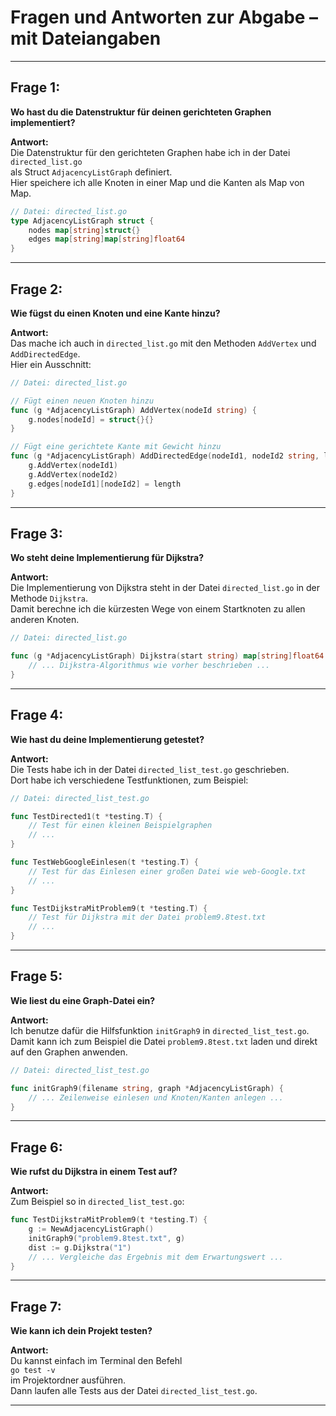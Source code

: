 
# Fragen und Antworten zur Abgabe – mit Dateiangaben

---

## Frage 1:
**Wo hast du die Datenstruktur für deinen gerichteten Graphen implementiert?**

**Antwort:**  
Die Datenstruktur für den gerichteten Graphen habe ich in der Datei  
`directed_list.go`  
als Struct `AdjacencyListGraph` definiert.  
Hier speichere ich alle Knoten in einer Map und die Kanten als Map von Map.

```go
// Datei: directed_list.go
type AdjacencyListGraph struct {
    nodes map[string]struct{}
    edges map[string]map[string]float64
}
```

---

## Frage 2:
**Wie fügst du einen Knoten und eine Kante hinzu?**

**Antwort:**  
Das mache ich auch in `directed_list.go`
mit den Methoden `AddVertex` und `AddDirectedEdge`.  
Hier ein Ausschnitt:

```go
// Datei: directed_list.go

// Fügt einen neuen Knoten hinzu
func (g *AdjacencyListGraph) AddVertex(nodeId string) {
    g.nodes[nodeId] = struct{}{}
}

// Fügt eine gerichtete Kante mit Gewicht hinzu
func (g *AdjacencyListGraph) AddDirectedEdge(nodeId1, nodeId2 string, length float64) {
    g.AddVertex(nodeId1)
    g.AddVertex(nodeId2)
    g.edges[nodeId1][nodeId2] = length
}
```

---

## Frage 3:
**Wo steht deine Implementierung für Dijkstra?**

**Antwort:**  
Die Implementierung von Dijkstra steht in der Datei `directed_list.go`
in der Methode `Dijkstra`.  
Damit berechne ich die kürzesten Wege von einem Startknoten zu allen anderen Knoten.

```go
// Datei: directed_list.go

func (g *AdjacencyListGraph) Dijkstra(start string) map[string]float64 {
    // ... Dijkstra-Algorithmus wie vorher beschrieben ...
}
```

---

## Frage 4:
**Wie hast du deine Implementierung getestet?**

**Antwort:**  
Die Tests habe ich in der Datei `directed_list_test.go` geschrieben.  
Dort habe ich verschiedene Testfunktionen, zum Beispiel:

```go
// Datei: directed_list_test.go

func TestDirected1(t *testing.T) {
    // Test für einen kleinen Beispielgraphen
    // ...
}

func TestWebGoogleEinlesen(t *testing.T) {
    // Test für das Einlesen einer großen Datei wie web-Google.txt
    // ...
}

func TestDijkstraMitProblem9(t *testing.T) {
    // Test für Dijkstra mit der Datei problem9.8test.txt
    // ...
}
```

---

## Frage 5:
**Wie liest du eine Graph-Datei ein?**

**Antwort:**  
Ich benutze dafür die Hilfsfunktion `initGraph9` in `directed_list_test.go`.  
Damit kann ich zum Beispiel die Datei `problem9.8test.txt` laden und direkt auf den Graphen anwenden.

```go
// Datei: directed_list_test.go

func initGraph9(filename string, graph *AdjacencyListGraph) {
    // ... Zeilenweise einlesen und Knoten/Kanten anlegen ...
}
```

---

## Frage 6:
**Wie rufst du Dijkstra in einem Test auf?**

**Antwort:**  
Zum Beispiel so in `directed_list_test.go`:

```go
func TestDijkstraMitProblem9(t *testing.T) {
    g := NewAdjacencyListGraph()
    initGraph9("problem9.8test.txt", g)
    dist := g.Dijkstra("1")
    // ... Vergleiche das Ergebnis mit dem Erwartungswert ...
}
```

---

## Frage 7:
**Wie kann ich dein Projekt testen?**

**Antwort:**  
Du kannst einfach im Terminal den Befehl  
`go test -v`  
im Projektordner ausführen.  
Dann laufen alle Tests aus der Datei `directed_list_test.go`.

---
